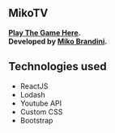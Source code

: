 ## MikoTV

**[Play The Game Here](https://mikobrandini.github.io/MikoTV/).** <br>
**Developed by [Miko Brandini](https://mikobrandini.github.io/portfolio/).**


## Technologies used

- ReactJS
- Lodash
- Youtube API
- Custom CSS
- Bootstrap
